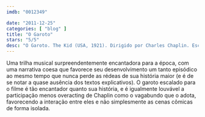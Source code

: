 ```yaml
---
imdb: "0012349"

date: "2011-12-25"
categories: [ "blog" ]
title: "O Garoto"
stars: "5/5"
desc: "O Garoto. The Kid (USA, 1921). Dirigido por Charles Chaplin. Escrito por Charles Chaplin. Com Carl Miller, Edna Purviance, Jackie Coogan, Charles Chaplin, Albert Austin, Beulah Bains, Nellie Bly Baker, Henry Bergman, F. Blinn."
---
```

Uma trilha musical surpreendentemente encantadora para a época, com uma narrativa coesa que favorece seu desenvolvimento um tanto episódico ao mesmo tempo que nunca perde as rédeas de sua história maior (e é de se notar a quase ausência dos textos explicativos). O garoto escalado para o filme é tão encantador quanto sua história, e é igualmente louvável a participação menos overacting de Chaplin como o vagabundo que o adota, favorecendo a interação entre eles e não simplesmente as cenas cômicas de forma isolada.

